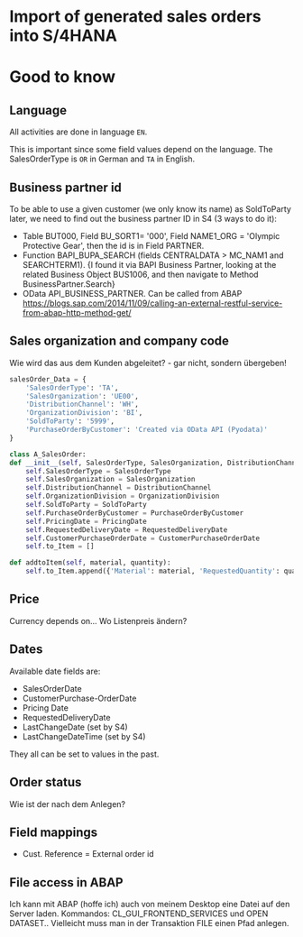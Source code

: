 Import of generated sales orders into S/4HANA
================

# Good to know
## Language
All activities are done in language `EN`.

This is important since some field values depend on the language. The SalesOrderType is `OR` in German and `TA` in English.

## Business partner id

To be able to use a given customer (we only know its name) as SoldToParty later, we need to find out the business partner ID in S4 (3 ways to do it):
- Table BUT000, Field BU_SORT1= '000', Field NAME1_ORG = 'Olympic Protective Gear', then the id is in Field PARTNER.  
- Function BAPI_BUPA_SEARCH (fields CENTRALDATA > MC_NAM1 and SEARCHTERM1). {I found it via  BAPI Business Partner, looking at the related  Business Object BUS1006, and then navigate to Method BusinessPartner.Search}
- OData API_BUSINESS_PARTNER. Can be called from ABAP <https://blogs.sap.com/2014/11/09/calling-an-external-restful-service-from-abap-http-method-get/>

## Sales organization and company code
Wie wird das aus dem Kunden abgeleitet? - gar nicht, sondern übergeben!

``` Python
salesOrder_Data = {
    'SalesOrderType': 'TA',
    'SalesOrganization': 'UE00',
    'DistributionChannel': 'WH',
    'OrganizationDivision': 'BI',
    'SoldToParty': '5999',
    'PurchaseOrderByCustomer': 'Created via OData API (Pyodata)'
}

class A_SalesOrder:
def __init__(self, SalesOrderType, SalesOrganization, DistributionChannel, OrganizationDivision, SoldToParty, PurchaseOrderByCustomer, PricingDate, RequestedDeliveryDate, CustomerPurchaseOrderDate):
    self.SalesOrderType = SalesOrderType
    self.SalesOrganization = SalesOrganization
    self.DistributionChannel = DistributionChannel
    self.OrganizationDivision = OrganizationDivision
    self.SoldToParty = SoldToParty
    self.PurchaseOrderByCustomer = PurchaseOrderByCustomer
    self.PricingDate = PricingDate
    self.RequestedDeliveryDate = RequestedDeliveryDate
    self.CustomerPurchaseOrderDate = CustomerPurchaseOrderDate
    self.to_Item = []

def addtoItem(self, material, quantity):
    self.to_Item.append({'Material': material, 'RequestedQuantity': quantity})
```

## Price
Currency depends on...
Wo Listenpreis ändern?

## Dates
Available date fields are:
- SalesOrderDate
- CustomerPurchase-OrderDate
- Pricing Date
- RequestedDeliveryDate
- LastChangeDate (set by S4)
- LastChangeDateTime (set by S4)


They all can be set to values in the past.

## Order status

Wie ist der nach dem Anlegen?

## Field mappings

- Cust. Reference = External order id

## File access in ABAP

Ich kann mit ABAP (hoffe ich) auch von meinem Desktop eine Datei auf den Server laden.
Kommandos: CL_GUI_FRONTEND_SERVICES und OPEN DATASET..
Vielleicht muss man in der Transaktion FILE einen Pfad anlegen.
